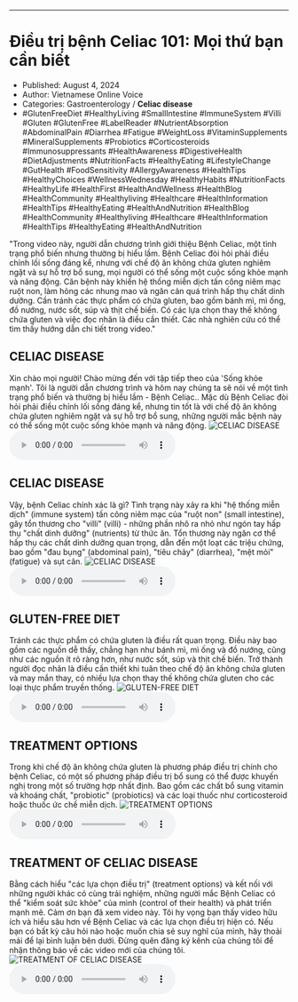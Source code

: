 
---

# Điều trị bệnh Celiac 101: Mọi thứ bạn cần biết

- Published: August 4, 2024
- Author: Vietnamese Online Voice
- Categories: Gastroenterology / **Celiac disease**
- #GlutenFreeDiet #HealthyLiving #SmallIntestine #ImmuneSystem #Villi #Gluten #GlutenFree #LabelReader #NutrientAbsorption #AbdominalPain #Diarrhea #Fatigue #WeightLoss #VitaminSupplements #MineralSupplements #Probiotics #Corticosteroids #Immunosuppressants #HealthAwareness #DigestiveHealth #DietAdjustments #NutritionFacts #HealthyEating #LifestyleChange #GutHealth #FoodSensitivity #AllergyAwareness #HealthTips #HealthyChoices #WellnessWednesday #HealthyHabits #NutritionFacts #HealthyLife #HealthFirst #HealthAndWellness #HealthBlog #HealthCommunity #Healthyliving #Healthcare #HealthInformation #HealthTips #HealthyEating #HealthAndNutrition #HealthBlog #HealthCommunity #Healthyliving #Healthcare #HealthInformation #HealthTips #HealthyEating #HealthAndNutrition

"Trong video này, người dẫn chương trình giới thiệu Bệnh Celiac, một tình trạng phổ biến nhưng thường bị hiểu lầm. Bệnh Celiac đòi hỏi phải điều chỉnh lối sống đáng kể, nhưng với chế độ ăn không chứa gluten nghiêm ngặt và sự hỗ trợ bổ sung, mọi người có thể sống một cuộc sống khỏe mạnh và năng động. Căn bệnh này khiến hệ thống miễn dịch tấn công niêm mạc ruột non, làm hỏng các nhung mao và ngăn cản quá trình hấp thụ chất dinh dưỡng. Cần tránh các thực phẩm có chứa gluten, bao gồm bánh mì, mì ống, đồ nướng, nước sốt, súp và thịt chế biến. Có các lựa chọn thay thế không chứa gluten và việc đọc nhãn là điều cần thiết. Các nhà nghiên cứu có thể tìm thấy hướng dẫn chi tiết trong video."


## CELIAC DISEASE

Xin chào mọi người! Chào mừng đến với tập tiếp theo của 'Sống khỏe mạnh'. Tôi là người dẫn chương trình và hôm nay chúng ta sẽ nói về một tình trạng phổ biến và thường bị hiểu lầm - Bệnh Celiac.. Mặc dù Bệnh Celiac đòi hỏi phải điều chỉnh lối sống đáng kể, nhưng tin tốt là với chế độ ăn không chứa gluten nghiêm ngặt và sự hỗ trợ bổ sung, những người mắc bệnh này có thể sống một cuộc sống khỏe mạnh và năng động.
![CELIAC DISEASE](https://http-archiver-apis-production-80.schnworks.com/storage/images/transitions/2024-08-04/transition-25043152172-Montserrat-Medium-9C27B0.jpg)
<audio controls>
    <source src="https://http-archiver-apis-production-80.schnworks.com/storage/storage/audio/file-26979737081.mp3" type="audio/mpeg">
</audio>



## CELIAC DISEASE

Vậy, bệnh Celiac chính xác là gì? Tình trạng này xảy ra khi "hệ thống miễn dịch" (immune system) tấn công niêm mạc của "ruột non" (small intestine), gây tổn thương cho "villi" (villi) - những phần nhô ra nhỏ như ngón tay hấp thụ "chất dinh dưỡng" (nutrients) từ thức ăn. Tổn thương này ngăn cơ thể hấp thụ các chất dinh dưỡng quan trọng, dẫn đến một loạt các triệu chứng, bao gồm "đau bụng" (abdominal pain), "tiêu chảy" (diarrhea), "mệt mỏi" (fatigue) và sụt cân.
![CELIAC DISEASE](https://http-archiver-apis-production-80.schnworks.com/storage/images/transitions/2024-08-04/transition-8717153654-Montserrat-Regular-004895.jpg)
<audio controls>
    <source src="https://http-archiver-apis-production-80.schnworks.com/storage/storage/audio/file-14018634624.mp3" type="audio/mpeg">
</audio>



## GLUTEN-FREE DIET

Tránh các thực phẩm có chứa gluten là điều rất quan trọng. Điều này bao gồm các nguồn dễ thấy, chẳng hạn như bánh mì, mì ống và đồ nướng, cũng như các nguồn ít rõ ràng hơn, như nước sốt, súp và thịt chế biến. Trở thành người đọc nhãn là điều cần thiết khi tuân theo chế độ ăn không chứa gluten và may mắn thay, có nhiều lựa chọn thay thế không chứa gluten cho các loại thực phẩm truyền thống.
![GLUTEN-FREE DIET](https://http-archiver-apis-production-80.schnworks.com/storage/images/transitions/2024-08-04/transition-1170492002-Montserrat-Regular-303F9F.jpg)
<audio controls>
    <source src="https://http-archiver-apis-production-80.schnworks.com/storage/storage/audio/file-15372084219.mp3" type="audio/mpeg">
</audio>



## TREATMENT OPTIONS

Trong khi chế độ ăn không chứa gluten là phương pháp điều trị chính cho bệnh Celiac, có một số phương pháp điều trị bổ sung có thể được khuyến nghị trong một số trường hợp nhất định. Bao gồm các chất bổ sung vitamin và khoáng chất, "probiotic" (probiotics) và các loại thuốc như corticosteroid hoặc thuốc ức chế miễn dịch.
![TREATMENT OPTIONS](https://http-archiver-apis-production-80.schnworks.com/storage/images/transitions/2024-08-04/transition--20270362714-Montserrat-Medium-004895.jpg)
<audio controls>
    <source src="https://http-archiver-apis-production-80.schnworks.com/storage/storage/audio/file-36844130170.mp3" type="audio/mpeg">
</audio>



## TREATMENT OF CELIAC DISEASE

Bằng cách hiểu "các lựa chọn điều trị" (treatment options) và kết nối với những người khác có cùng trải nghiệm, những người mắc Bệnh Celiac có thể "kiểm soát sức khỏe" của mình (control of their health) và phát triển mạnh mẽ. Cảm ơn bạn đã xem video này. Tôi hy vọng bạn thấy video hữu ích và hiểu sâu hơn về Bệnh Celiac và các lựa chọn điều trị hiện có. Nếu bạn có bất kỳ câu hỏi nào hoặc muốn chia sẻ suy nghĩ của mình, hãy thoải mái để lại bình luận bên dưới. Đừng quên đăng ký kênh của chúng tôi để nhận thông báo về các video mới của chúng tôi.
![TREATMENT OF CELIAC DISEASE](https://http-archiver-apis-production-80.schnworks.com/storage/images/transitions/2024-08-04/transition--18852988953-Montserrat-Regular-1A237E.jpg)
<audio controls>
    <source src="https://http-archiver-apis-production-80.schnworks.com/storage/storage/audio/file-17005458052.mp3" type="audio/mpeg">
</audio>

